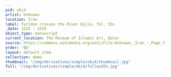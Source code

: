 ```yaml
---
pid: obj4
artist: Unknown
location: Iran
label: Faridun crosses the River Dijla, fol. 33v
_date: 1525 - 1535
object_type: manuscript
current_location: The Museum of Islamic Art, Qatar
source: https://commons.wikimedia.org/wiki/File:Unknown,_Iran_-_Page_from_the_Shahnama_of_Shah_Tahmasp_-_Google_Art_Project.jpg
order: '03'
layout: default_item
collection: demo
thumbnail: "/img/derivatives/simple/obj4/thumbnail.jpg"
full: "/img/derivatives/simple/obj4/fullwidth.jpg"
---
```

